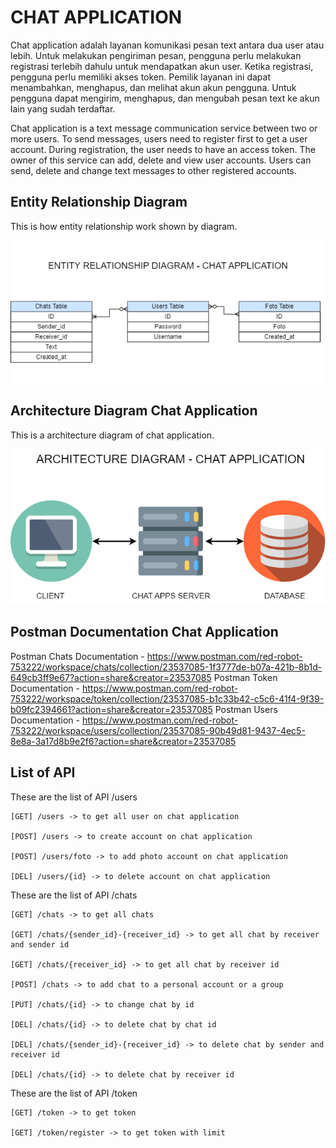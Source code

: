 # CHAT APPLICATION

Chat application adalah layanan komunikasi pesan text antara dua user atau lebih. Untuk melakukan pengiriman pesan, pengguna perlu melakukan registrasi terlebih dahulu untuk mendapatkan akun user. Ketika registrasi, pengguna perlu memiliki akses token. Pemilik layanan ini dapat menambahkan, menghapus, dan melihat akun akun pengguna. Untuk pengguna dapat mengirim, menghapus, dan mengubah pesan text ke akun lain yang sudah terdaftar.

Chat application is a text message communication service between two or more users. To send messages, users need to register first to get a user account. During registration, the user needs to have an access token. The owner of this service can add, delete and view user accounts. Users can send, delete and change text messages to other registered accounts.


## Entity Relationship Diagram
This is how entity relationship work shown by diagram.

![ERD - Chat Application](https://github.com/fnasmoko/ChatApplication/blob/main/ERD%20-%20Chat%20Application.png)


## Architecture Diagram Chat Application
This is a architecture diagram of chat application.

![Architecture Diagram Chat Application](https://github.com/fnasmoko/ChatApplication/blob/main/Architecture%20Diagram%20-%20Chat%20Apps.png)



## Postman Documentation Chat Application

Postman Chats Documentation - https://www.postman.com/red-robot-753222/workspace/chats/collection/23537085-1f3777de-b07a-421b-8b1d-649cb3ff9e67?action=share&creator=23537085
Postman Token Documentation - https://www.postman.com/red-robot-753222/workspace/token/collection/23537085-b1c33b42-c5c6-41f4-9f39-b09fc2394661?action=share&creator=23537085
Postman Users Documentation - https://www.postman.com/red-robot-753222/workspace/users/collection/23537085-90b49d81-9437-4ec5-8e8a-3a17d8b9e2f6?action=share&creator=23537085 



## List of API

These are the list of API /users
```
[GET] /users -> to get all user on chat application

[POST] /users -> to create account on chat application

[POST] /users/foto -> to add photo account on chat application

[DEL] /users/{id} -> to delete account on chat application
```

These are the list of API /chats
```
[GET] /chats -> to get all chats

[GET] /chats/{sender_id}-{receiver_id} -> to get all chat by receiver and sender id

[GET] /chats/{receiver_id} -> to get all chat by receiver id

[POST] /chats -> to add chat to a personal account or a group

[PUT] /chats/{id} -> to change chat by id

[DEL] /chats/{id} -> to delete chat by chat id

[DEL] /chats/{sender_id}-{receiver_id} -> to delete chat by sender and receiver id

[DEL] /chats/{id} -> to delete chat by receiver id
```

These are the list of API /token
```
[GET] /token -> to get token

[GET] /token/register -> to get token with limit
```